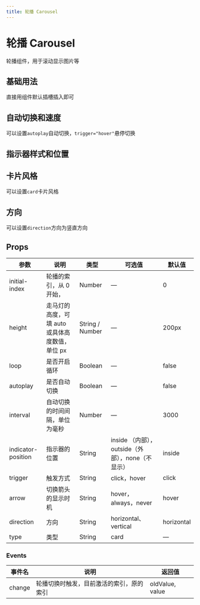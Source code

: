 ```yaml
---
title: 轮播 Carousel
---
```




# 轮播 Carousel

轮播组件，用于滚动显示图片等

## 基础用法

直接用组件默认插槽插入即可

<preview path="./demo/Carousel/Basic.vue"></preview>

## 自动切换和速度

可以设置`autoplay`自动切换，`trigger="hover"`悬停切换

<preview path="./demo/Carousel/Auto.vue"></preview>

## 指示器样式和位置

<preview path="./demo/Carousel/Style.vue"></preview>

## 卡片风格

可以设置`card`卡片风格

<preview path="./demo/Carousel/Card.vue"></preview>

## 方向

可以设置`direction`方向为竖直方向

<preview path="./demo/Carousel/Direction.vue"></preview>

## Props

| 参数               | 说明                                            | 类型            | 可选值                                           | 默认值     |
| ------------------ | ----------------------------------------------- | --------------- | ------------------------------------------------ | ---------- |
| initial-index      | 轮播的索引，从 0 开始，                         | Number          | —                                                | 0          |
| height             | 走马灯的高度，可填 auto 或具体高度数值，单位 px | String / Number | —                                                | 200px      |
| loop               | 是否开启循环                                    | Boolean         | —                                                | false      |
| autoplay           | 是否自动切换                                    | Boolean         | —                                                | false      |
| interval           | 自动切换的时间间隔，单位为毫秒                  | Number          | —                                                | 3000       |
| indicator-position | 指示器的位置                                    | String          | inside （内部），outside（外部），none（不显示） | inside     |
| trigger            | 触发方式                                        | String          | click，hover                                     | click      |
| arrow              | 切换箭头的显示时机                              | String          | hover，always，never                             | hover      |
| direction          | 方向                                            | String          | horizontal、vertical                             | horizontal |
| type               | 类型                                            | String          | card                                             | —          |

### Events

| 事件名 | 说明                                     | 返回值          |
| ------ | ---------------------------------------- | --------------- |
| change | 轮播切换时触发，目前激活的索引，原的索引 | oldValue, value |
